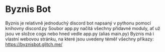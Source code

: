# Byznis Bot
Byznis je relativně jednoduchý discord bot napsaný v pythonu pomocí knihovny discord.py
Soubor app.py načítá všechny přídavné moduly, ať už jsou ve složce cogs nebo hned vedle app.py (alias main.py)
Byznis má i vlastní webovou stránku, na které jsou uvedeny téměř všechny příkazy:
https://byznisbot.glitch.me/
